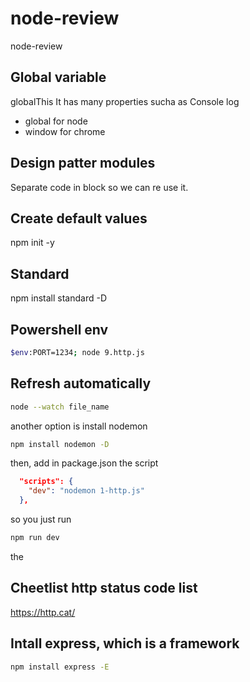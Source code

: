 # node-review
node-review
## Global variable
globalThis
It has many properties sucha as Console log
- global for node
- window for chrome
## Design patter modules
Separate code in block so we can re use it. 
## Create default values
npm init -y
## Standard
npm install standard  -D 
## Powershell env 
```bash
$env:PORT=1234; node 9.http.js
```
## Refresh automatically
```bash
node --watch file_name
```
another option is install nodemon
```bash
npm install nodemon -D
```
then, add in package.json the script
```json
  "scripts": {
    "dev": "nodemon 1-http.js"
  },
```
so you just run
```bash 
npm run dev
```
the
## Cheetlist http status code list 
https://http.cat/
## Intall express, which is a framework 
```bash
npm install express -E
```

